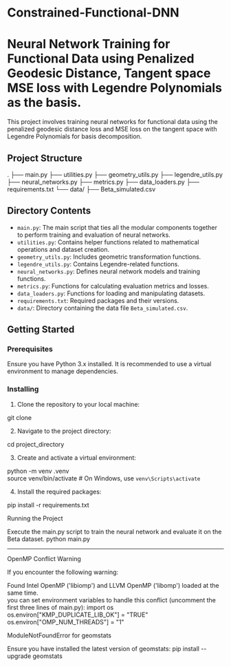 # Constrained-Functional-DNN

# Neural Network Training for Functional Data using Penalized Geodesic Distance, Tangent space MSE loss with Legendre Polynomials as the basis.  
  
This project involves training neural networks for functional data using the penalized geodesic distance loss and MSE loss on the tangent space with Legendre Polynomials for basis decomposition. 


## Project Structure  
  
.
├── main.py
├── utilities.py
├── geometry_utils.py
├── legendre_utils.py
├── neural_networks.py
├── metrics.py
├── data_loaders.py
├── requirements.txt
└── data/
├── Beta_simulated.csv

  
## Directory Contents  
  
- `main.py`: The main script that ties all the modular components together to perform training and evaluation of neural networks.  
- `utilities.py`: Contains helper functions related to mathematical operations and dataset creation.  
- `geometry_utils.py`: Includes geometric transformation functions.  
- `legendre_utils.py`: Contains Legendre-related functions.  
- `neural_networks.py`: Defines neural network models and training functions.  
- `metrics.py`: Functions for calculating evaluation metrics and losses.  
- `data_loaders.py`: Functions for loading and manipulating datasets.  
- `requirements.txt`: Required packages and their versions.  
- `data/`: Directory containing the data file `Beta_simulated.csv`.  
  
## Getting Started  
  
### Prerequisites  
  
Ensure you have Python 3.x installed. It is recommended to use a virtual environment to manage dependencies.  
  
### Installing  
  
1. Clone the repository to your local machine:  
  
git clone <repository-url>  
 
2. Navigate to the project directory:

cd project_directory  
 
3. Create and activate a virtual environment:

python -m venv .venv  
source venv/bin/activate  # On Windows, use `venv\Scripts\activate`  
 
4. Install the required packages:

pip install -r requirements.txt  
 

Running the Project
 
Execute the main.py script to train the neural network and evaluate it on the Beta dataset.
python main.py  
 

--------- 


OpenMP Conflict Warning
 
If you encounter the following warning:

Found Intel OpenMP ('libiomp') and LLVM OpenMP ('libomp') loaded at the same time.  
you can set environment variables to handle this conflict (uncomment the first three lines of main.py):
import os  
os.environ["KMP_DUPLICATE_LIB_OK"] = "TRUE"  
os.environ["OMP_NUM_THREADS"] = "1"  
 

ModuleNotFoundError for geomstats
 
Ensure you have installed the latest version of geomstats:
pip install --upgrade geomstats  
